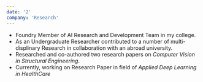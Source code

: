 ```yaml
---
date: '2'
company: 'Research'
---
```


- Foundry Member of AI Research and Development Team in my college.
- As an Undergraduate Researcher contributed to a number of multi-displinary Research in collaboration with an abroad university.
- Researched and co-authored two research papers on *Computer Vision in Structural Engineering*.
- Currently, working on Research Paper in field of *Applied Deep Learning in HealthCare*
